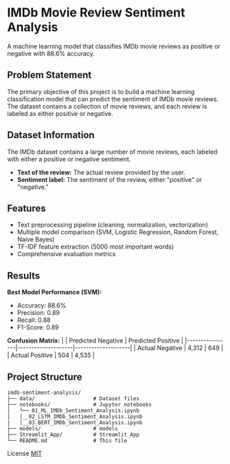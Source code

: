 # IMDb Movie Review Sentiment Analysis

A machine learning model that classifies IMDb movie reviews as positive or negative with 88.6% accuracy.

## Problem Statement
The primary objective of this project is to build a machine learning classification model that
can predict the sentiment of IMDb movie reviews. The dataset contains a collection of movie
reviews, and each review is labeled as either positive or negative.

## Dataset Information
The IMDb dataset contains a large number of movie reviews, each labeled with either a positive or negative sentiment.
- **Text of the review:** The actual review provided by the user.
- **Sentiment label:** The sentiment of the review, either "positive" or "negative."

## Features
- Text preprocessing pipeline (cleaning, normalization, vectorization)
- Multiple model comparison (SVM, Logistic Regression, Random Forest, Naive Bayes)
- TF-IDF feature extraction (5000 most important words)
- Comprehensive evaluation metrics

## Results

**Best Model Performance (SVM):**
- Accuracy: 88.6%
- Precision: 0.89
- Recall: 0.88
- F1-Score: 0.89

**Confusion Matrix:**
|                | Predicted Negative | Predicted Positive |
|----------------|--------------------|--------------------|
| Actual Negative | 4,312              | 649                |
| Actual Positive | 504                | 4,535              |

## Project Structure

```
imdb-sentiment-analysis/
├── data/                   # Dataset files
├── notebooks/              # Jupyter notebooks
│   └── 01_ML_IMDb_Sentiment_Analysis.ipynb
|   |__02_LSTM_IMDb_Sentiment_Analysis.ipynb
|   |__03_BERT_IMDb_Sentiment_Analysis.ipynb
├── models/                 # models
├── Streamlit_App/          # Streamlit_App
└── README.md               # This file
```

License [MIT](https://choosealicense.com/licenses/mit/)

